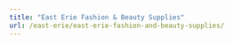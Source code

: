 ```yaml
---
title: "East Erie Fashion & Beauty Supplies"
url: /east-erie/east-erie-fashion-and-beauty-supplies/
---
```

